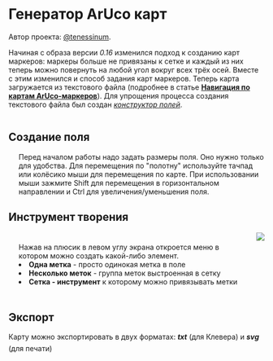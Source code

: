 # Генератор ArUco карт

Автор проекта: [@tenessinum](https://t.me/tenessinum).

Начиная с образа версии *0.16* изменился подход к созданию карт маркеров: маркеры больше не привязаны к сетке и каждый из них теперь можно повернуть на любой угол вокруг всех трёх осей. Вместе с этим изменился и способ задания карт маркеров. Теперь карта загружается из текстового файла (подробнее в статье [**Навигация по картам ArUco-маркеров**](aruco_map.md)). Для упрощения процесса создания текстового файла был создан [*конструктор полей*](https://aruco.tenessinum.ru/).

<img alt="" src="../assets/arucogenmap.png"/>

## Создание поля

<div style="display: flex; flex-direction: row"><img src="../assets/fieldsetup.png" alt=""><div style="padding-left: 20px">Перед началом работы надо задать размеры поля. Оно нужно только для удобства. Для перемещения по "полотну" используйте тачпад или колёсико мыши для перемещения по карте. При использовании мыши зажмите Shift для перемещения в горизонтальном направлении и Ctrl для увеличения/уменьшения поля.</div></div>

## Инструмент творения

<div style="display: flex; flex-direction: row; justify-content: flex-end;"><div style="padding: 20px">Нажав на плюсик в левом углу экрана откроется меню в котором можно создать какой-либо элемент.
<ui>
    <li><strong>Одна метка</strong> - просто одинокая метка в поле</li>
    <li><strong>Несколько меток</strong> - группа меток выстроенная в сетку</li>
    <li><strong>Сетка - инструмент</strong> к которому можно привязывать метки</li>
</ui></div><img src="../assets/tvorec.png"></div>

## Экспорт

Карту можно экспортировать в двух форматах: ***txt*** (для Клевера) и ***svg*** (для печати)
<img style="margin: 10px;" src="../assets/expotivka.png" alt=""/>
